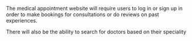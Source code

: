 The medical appointment website will require users to log in or sign up in order to make bookings for consultations or do reviews on past experiences. 

There will also be the ability to search for doctors based on their speciality